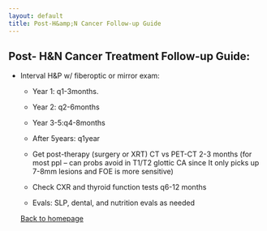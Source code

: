 ```yaml
---
layout: default
title: Post-H&amp;N Cancer Follow-up Guide
---
```

<h2 class="unnumbered" id="post--hn-cancer-treatment-follow-up-guide">Post- H&amp;N Cancer
Treatment Follow-up Guide:</h2>
<ul><li><p>Interval H&amp;P w/ fiberoptic or mirror exam:</p>
<ul><li><p>Year 1: q1-3months.</p></li><li><p>Year 2: q2-6months</p></li><li><p>Year 3-5:q4-8months</p></li><li><p>After 5years: q1year</p></li><li><p>Get post-therapy (surgery or XRT) CT vs PET-CT 2-3 months (for
most ppl – can probs avoid in T1/T2 glottic CA since It only picks up
7-8mm lesions and FOE is more sensitive)</p></li><li><p>Check CXR and thyroid function tests q6-12 months</p></li><li><p>Evals: SLP, dental, and nutrition evals as needed</p></li></ul>






<p><a href="../index.html">Back to homepage</a></p>
</li></ul>
